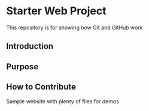 # Starter Web Project

This repository is for showing how Git and GitHub work

## Introduction

## Purpose

## How to Contribute

Sample website with plenty of files for demos
